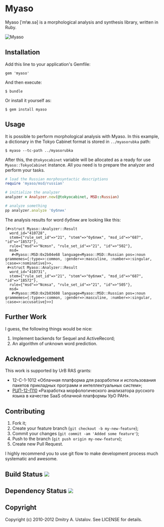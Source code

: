# Myaso

Myaso [ˈmʲæ.sə] is a morphological analysis and synthesis library,
written in Ruby.

![Myaso](/eveel/myaso/raw/develop/myaso.jpg)

## Installation

Add this line to your application's Gemfile:

    gem 'myaso'

And then execute:

    $ bundle

Or install it yourself as:

    $ gem install myaso

## Usage

It is possible to perform morphological analysis with Myaso. In this
example, a dictionary in the Tokyo Cabinet format is stored in
`../myasorubka` path:

    $ myaso --tc-path ../myasorubka

After this, the `@tokyocabinet` variable will be allocated as a
ready for use `Myaso::TokyoCabinet` instance. All you need is
to prepare the analyzer and perform your tasks.

```ruby
# load the Russian morphosyntactic descriptions
require 'myaso/msd/russian'

# initialize the analyzer
analyzer = Analyzer.new(@tokyocabinet, MSD::Russian)

# analyze something
pp analyzer.analyze 'бублик'
```

The analysis results for word *бублик* are looking like this:

```
[#<struct Myaso::Analyzer::Result
  word_id="410728",
  stem={"rule_set_id"=>"21", "stem"=>"бублик", "msd_id"=>"687", "id"=>"18572"},
  rule={"msd"=>"Ncmsn", "rule_set_id"=>"21", "id"=>"502"},
  msd=
   #<Myaso::MSD:0x2b04e68 language=Myaso::MSD::Russian pos=:noun grammemes={:type=>:common, :gender=>:masculine, :number=>:singular, :case=>:nominative}>>,
 #<struct Myaso::Analyzer::Result
  word_id="410731",
  stem={"rule_set_id"=>"21", "stem"=>"бублик", "msd_id"=>"687", "id"=>"18572"},
  rule={"msd"=>"Ncmsa", "rule_set_id"=>"21", "id"=>"505"},
  msd=
   #<Myaso::MSD:0x2b03608 language=Myaso::MSD::Russian pos=:noun grammemes={:type=>:common, :gender=>:masculine, :number=>:singular, :case=>:accusative}>>]
```

## Further Work

I guess, the following things would be nice:

1. Implement backends for Sequel and ActiveRecord;
2. An algorithm of unknown word prediction.

## Acknowledgement

This work is supported by UrB RAS grants:

* 12-С-1-1012 «Облачная платформа для разработки и использования пакетов
прикладных программ и интеллектуальных систем»;
* [РЦП-12-П10] «Разработка морфологического анализатора русского языка в
качестве SaaS облачной платформы УрО РАН».

[РЦП-12-П10]: http://plove.eveel.ru/2012/01/20/morphological-grant

## Contributing

1. Fork it;
2. Create your feature branch (`git checkout -b my-new-feature`);
3. Commit your changes (`git commit -am 'Added some feature'`);
4. Push to the branch (`git push origin my-new-feature`);
5. Create new Pull Request.

I highly recommend you to use git flow to make development process much
systematic and awesome.

## Build Status [<img src="https://secure.travis-ci.org/eveel/myaso.png"/>](http://travis-ci.org/eveel/myaso)

## Dependency Status [<img src="https://gemnasium.com/eveel/myaso.png?travis"/>](https://gemnasium.com/eveel/myaso)

## Copyright

Copyright (c) 2010-2012 Dmitry A. Ustalov. See LICENSE for details.
